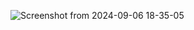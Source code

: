 ![Screenshot from 2024-09-06 18-35-05](https://github.com/user-attachments/assets/b0e80ebf-bd18-4500-bf92-36afd4311adc)

